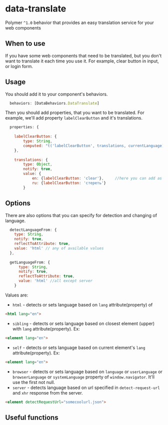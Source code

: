 # data-translate
Polymer `^1.0` behavior that provides an easy translation service for your web components

## When to use

If you have some web components that need to be translated, but you don't want to translate it each time you use it.
For example, clear button in input, or login form.

## Usage

You should add it to your component's behaviors.

```javascript
  behaviors: [DataBehaviors.DataTranslate]
  ```
  
Then you should add properties, that you want to be translated. For example, we'll add property `labelClearButton` and it's translations.

```javascript
  properties: {
  
    labelClearButton: {
        type: String,
        computed: "t('labelClearButton', translations, currentLanguage)"  //you have to specify name of property and 2 required arguments :translations, currentLanguage, which are required for notify changes events
    },
    
    translations: {
        type: Object,
        notify: true,
        value: {
            en: {labelClearButton: 'clear'},     //here you can add as many translations as you want
            ru: {labelClearButton: 'стереть'}
        }
  ```
## Options

There are also options that you can specify for detection and changing of language.

```javascript
  detectLanguageFrom: {
    type: String,
    notify: true,
    reflectToAttribute: true,
    value: 'html' // any of available values
  },
  
  getLanguageFrom: {
      type: String,
      notify: true,
      reflectToAttribute: true,
      value: 'html' //all except server
    }
   ```
Values are:
* `html` - detects or sets language based on `lang` attribute(property) of
```html
<html lang="en">
```
* `sibling` - detects or sets language based on closest element (upper) with `lang` attribute(property).  Ex:
```html
<element lang="en">
```
* `self` - detects or sets language based on current element's `lang` attribute(property). Ex:
```html
<element lang="en">
```
* `browser` - detects or sets language based on `language` or `userLanguage` or `browserLanguage` or `systemLanguage` property of `window.navigator`. It'll use the first not null.
* `server` - detects language based on url specified in `detect-request-url` and `xhr` response from the server.
```html
<element detectRequestUrl="somecoolurl.json">
```

## Useful functions

